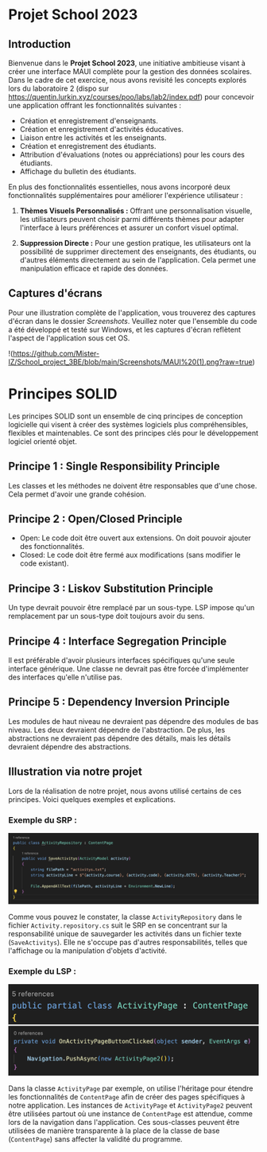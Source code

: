 # Projet School 2023

## Introduction

Bienvenue dans le **Projet School 2023**, une initiative ambitieuse visant à créer une interface MAUI complète pour la gestion des données scolaires. Dans le cadre de cet exercice, nous avons revisité les concepts explorés lors du laboratoire 2 (dispo sur https://quentin.lurkin.xyz/courses/poo/labs/lab2/index.pdf) pour concevoir une application offrant les fonctionnalités suivantes :

- Création et enregistrement d'enseignants.
- Création et enregistrement d'activités éducatives.
- Liaison entre les activités et les enseignants.
- Création et enregistrement des étudiants.
- Attribution d'évaluations (notes ou appréciations) pour les cours des étudiants.
- Affichage du bulletin des étudiants.

En plus des fonctionnalités essentielles, nous avons incorporé deux fonctionnalités supplémentaires pour améliorer l'expérience utilisateur :

1. **Thèmes Visuels Personnalisés :** Offrant une personnalisation visuelle, les utilisateurs peuvent choisir parmi différents thèmes pour adapter l'interface à leurs préférences et assurer un confort visuel optimal.

2. **Suppression Directe :** Pour une gestion pratique, les utilisateurs ont la possibilité de supprimer directement des enseignants, des étudiants, ou d'autres éléments directement au sein de l'application. Cela permet une manipulation efficace et rapide des données.

## Captures d'écrans

Pour une illustration complète de l'application, vous trouverez des captures d'écran dans le dossier *Screenshots*. Veuillez noter que l'ensemble du code a été développé et testé sur Windows, et les captures d'écran reflètent l'aspect de l'application sous cet OS.

!(https://github.com/Mister-IZ/School_project_3BE/blob/main/Screenshots/MAUI%20(1).png?raw=true)

# Principes SOLID

Les principes SOLID sont un ensemble de cinq principes de conception logicielle qui visent à créer des systèmes logiciels plus compréhensibles, flexibles et maintenables. Ce sont des principes clés pour le développement logiciel orienté objet.

## Principe 1 : Single Responsibility Principle

Les classes et les méthodes ne doivent être responsables que d'une chose. Cela permet d'avoir une grande cohésion.

## Principe 2 : Open/Closed Principle

- Open: Le code doit être ouvert aux extensions. On doit pouvoir ajouter des fonctionnalités.
- Closed: Le code doit être fermé aux modifications (sans modifier le code existant).

## Principe 3 : Liskov Substitution Principle

Un type devrait pouvoir être remplacé par un sous-type. LSP impose qu'un remplacement par un sous-type doit toujours avoir du sens.

## Principe 4 : Interface Segregation Principle

Il est préférable d'avoir plusieurs interfaces spécifiques qu'une seule interface générique. Une classe ne devrait pas être forcée d'implémenter des interfaces qu'elle n'utilise pas.

## Principe 5 : Dependency Inversion Principle

Les modules de haut niveau ne devraient pas dépendre des modules de bas niveau. Les deux devraient dépendre de l'abstraction. De plus, les abstractions ne devraient pas dépendre des détails, mais les détails devraient dépendre des abstractions.

## Illustration via notre projet

Lors de la réalisation de notre projet, nous avons utilisé certains de ces principes. Voici quelques exemples et explications.

### Exemple du SRP :

![Exemple du SRP](https://github.com/Mister-IZ/School_project_3BE/blob/main/Images/Capture%20d%E2%80%99e%CC%81cran%202023-12-21%20a%CC%80%2021.46.06.png?raw=true)

Comme vous pouvez le constater, la classe `ActivityRepository` dans le fichier `Activity.repository.cs` suit le SRP en se concentrant sur la responsabilité unique de sauvegarder les activités dans un fichier texte (`SaveActivitys`). Elle ne s'occupe pas d'autres responsabilités, telles que l'affichage ou la manipulation d'objets d'activité.

### Exemple du LSP :

![Image 1](https://github.com/Mister-IZ/School_project_3BE/blob/main/Images/Capture%20d%E2%80%99e%CC%81cran%202023-12-21%20a%CC%80%2021.49.24.png?raw=true) ![Image 2](https://github.com/Mister-IZ/School_project_3BE/blob/main/Images/Capture%20d%E2%80%99e%CC%81cran%202023-12-21%20a%CC%80%2021.51.31.png?raw=true)


Dans la classe `ActivityPage` par exemple, on utilise l'héritage pour étendre les fonctionnalités de `ContentPage` afin de créer des pages spécifiques à notre application. Les instances de `ActivityPage` et `ActivityPage2` peuvent être utilisées partout où une instance de `ContentPage` est attendue, comme lors de la navigation dans l'application. Ces sous-classes peuvent être utilisées de manière transparente à la place de la classe de base (`ContentPage`) sans affecter la validité du programme.
